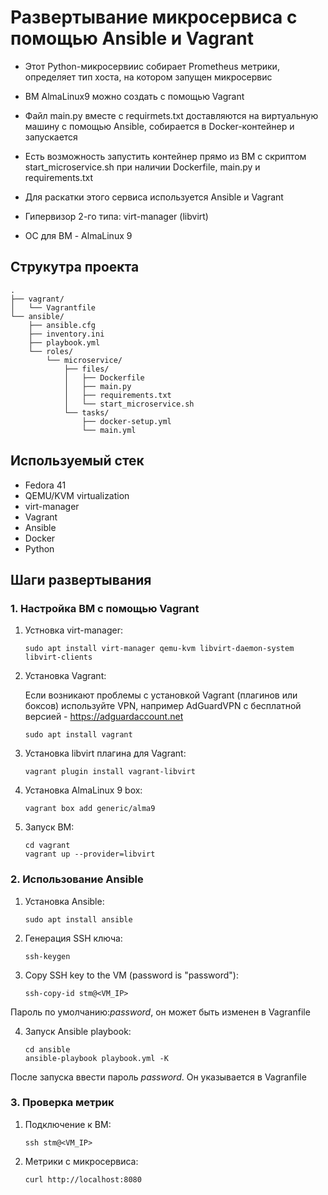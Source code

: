 # Развертывание микросервиса с помощью Ansible и Vagrant

- Этот Python-микросервиис собирает Prometheus метрики, определяет тип хоста, на котором запущен микросервис
- ВМ AlmaLinux9 можно создать с помощью Vagrant
- Файл main.py вместе с requirmets.txt доставляются на виртуальную машину с помощью Ansible, собирается в Docker-контейнер и запускается
- Есть возможность запустить контейнер прямо из ВМ с скриптом start_microservice.sh при наличии Dockerfile, main.py и requirements.txt
  
- Для раскатки этого сервиса используется Ansible и Vagrant   

- Гипервизор 2-го типа: virt-manager (libvirt)

- ОС для ВМ - AlmaLinux 9
  
## Струкутра проекта

```
.
├── vagrant/
│   └── Vagrantfile
└── ansible/
    ├── ansible.cfg
    ├── inventory.ini
    ├── playbook.yml
    └── roles/
        └── microservice/
            ├── files/
            │   ├── Dockerfile
            │   ├── main.py
            │   ├── requirements.txt
            │   └── start_microservice.sh
            └── tasks/
                ├── docker-setup.yml
                └── main.yml
```

## Используемый стек

- Fedora 41
- QEMU/KVM virtualization
- virt-manager
- Vagrant
- Ansible
- Docker
- Python

## Шаги развертывания

### 1. Настройка ВМ с помощью Vagrant

1. Устновка virt-manager:
  
   ```
   sudo apt install virt-manager qemu-kvm libvirt-daemon-system libvirt-clients
   ```
   
2. Установка Vagrant:

   Если возникают проблемы с установкой Vagrant (плагинов или боксов) используйте VPN, например AdGuardVPN с бесплатной версией - https://adguardaccount.net
  
   ```
   sudo apt install vagrant
   ```
   
3. Установка libvirt плагина для Vagrant:
  
   ```
   vagrant plugin install vagrant-libvirt
   ```
   
4. Установка AlmaLinux 9 box:
  
   ```
   vagrant box add generic/alma9
   ```
   
5. Запуск ВМ:
  
   ```
   cd vagrant
   vagrant up --provider=libvirt
   ```
   
### 2. Использование Ansible

1. Установка Ansible:
  
   ```
   sudo apt install ansible
   ```
   
2. Генерация SSH ключа:
  
   ```
   ssh-keygen
   ```
   
3. Copy SSH key to the VM (password is "password"):
  
   ```
   ssh-copy-id stm@<VM_IP>
   ```

Пароль по умолчанию:_password_, он может быть изменен в Vagranfile
   
4. Запуск Ansible playbook:
  
   ```
   cd ansible
   ansible-playbook playbook.yml -K
   ```

После запуска ввести пароль _password_. Он указывается в Vagranfile
   

### 3. Проверка метрик

1. Подключение к ВМ:
  
   ```
   ssh stm@<VM_IP>
   ```
   
2. Метрики с микросервиса:
  
   ```
   curl http://localhost:8080
   ```
   
